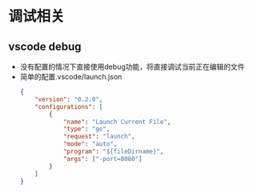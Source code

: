 # 调试相关

## vscode debug
* 没有配置的情况下直接使用debug功能，将直接调试当前正在编辑的文件
* 简单的配置.vscode/launch.json
    ```json
    {
        "version": "0.2.0",
        "configurations": [
            {
                "name": "Launch Current File",
                "type": "go",
                "request": "launch",
                "mode": "auto",
                "program": "${fileDirname}",
                "args": ["-port=8080"]
            }
        ]
    }
    ```
